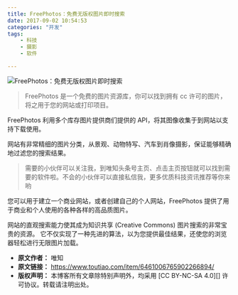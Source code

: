 ```yaml
---
title: FreePhotos：免费无版权图片即时搜索
date: 2017-09-02 10:54:53
categories: "开发"
tags:
	- 科技
	- 摄影
	- 软件

---
```


![FreePhotos：免费无版权图片即时搜索][FreePhotos]

> FreePhotos 是一个免费的图片资源库，你可以找到拥有 cc 许可的图片，将之用于您的网站或打印项目。

FreePhotos 利用多个库存图片提供商们提供的 API，将其图像收集于到网站以支持下载使用。

网站有非常精细的图片分类，从景观、动物特写、汽车到肖像摄影，保证能够精确地过滤您的搜索结果。

> 需要的小伙伴可以关注我，到唯知头条号主页、点击主页按钮就可以找到需要的软件啦。不会的小伙伴可以直接私信我，更多优质科技资讯推荐等你来哟

您可以用于建立一个商业网站，或者创建自己的个人网站，FreePhotos 提供了用于商业和个人使用的各种各样的高品质图片。

网站的直观搜索能力使其成为知识共享 (Creative Commons) 图片搜索的非常宝贵的资源。 它不仅实现了一种先进的算法，以为您提供最佳结果，还使您的浏览器轻松进行无限图片加载。


[FreePhotos]: /pro/os/crawler/FZJJ-QENI-UYUV.jpg
 *  **原文作者：** 唯知
 *  **原文链接：** https://www.toutiao.com/item/6461006765902266894/
 *  **版权声明：** 本博客所有文章除特别声明外，均采用 [CC BY-NC-SA 4.0][] 许可协议。转载请注明出处。
